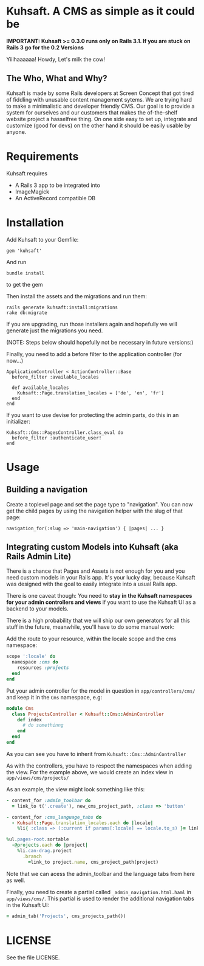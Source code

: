# Kuhsaft. A CMS as simple as it could be

**IMPORTANT: Kuhsaft >= 0.3.0 runs only on Rails 3.1. If you are stuck on
Rails 3 go for the 0.2 Versions**

Yiiihaaaaaa! Howdy, Let's milk the cow!

## The Who, What and Why?

Kuhsaft is made by some Rails developers at Screen Concept that got tired of
fiddling with unusable content management sytems. We are trying hard to make a
minimalistic and developer friendly CMS. Our goal is to provide a system for
ourselves and our customers that makes the of-the-shelf website project a
hasselfree thing. On one side easy to set up, integrate and customize (good for
devs) on the other hand it should be easily usable by anyone.

# Requirements

Kuhsaft requires

* A Rails 3 app to be integrated into
* ImageMagick
* An ActiveRecord compatible DB

# Installation

Add Kuhsaft to your Gemfile:

    gem 'kuhsaft'

And run

    bundle install

to get the gem

Then install the assets and the migrations and run them:

    rails generate kuhsaft:install:migrations
    rake db:migrate

If you are upgrading, run those installers again and hopefully we will generate just the migrations you need.

(NOTE: Steps below should hopefully not be necessary in future versions:)

Finally, you need to add a before filter to the application controller (for now...)

    ApplicationController < ActionController::Base
      before_filter :available_locales

      def available_locales
        Kuhsaft::Page.translation_locales = ['de', 'en', 'fr']
      end
    end

If you want to use devise for protecting the admin parts, do this in an initializer:

    Kuhsaft::Cms::PagesController.class_eval do
      before_filter :authenticate_user!
    end

# Usage

## Building a navigation

Create a toplevel page and set the page type to "navigation". You can now get the child pages by using the navigation helper with the slug of that page: 

    navigation_for(:slug => 'main-navigation') { |pages| ... }

## Integrating custom Models into Kuhsaft (aka Rails Admin Lite)

There is a chance that Pages and Assets is not enough for you and you
need custom models in your Rails app. It's your lucky day, because
Kuhsaft was designed with the goal to easily integrate into a usual
 Rails app.

There is one caveat though: You need to **stay in the Kuhsaft namespaces
for your admin controllers and views** if you want to use the Kuhsaft UI
as a backend to your models.

There is a high probability that we will ship our own generators for all
this stuff in the future, meanwhile, you'll have to do some manual work:

Add the route to your resource, within the locale scope and the cms
namespace:

```ruby
scope ':locale' do
  namespace :cms do
    resources :projects
  end
end
```

Put your admin controller for the model in question in
`app/controllers/cms/` and keep it in the `Cms` namespace, e.g:

```ruby
module Cms
  class ProjectsController < Kuhsaft::Cms::AdminController
    def index
      # do somethinng
    end
  end
end
```

As you can see you have to inherit from `Kuhsaft::Cms::AdminController`

As with the controllers, you have to respect the namespaces when adding
the view. For the example above, we would create an index view in
`app/views/cms/projects/`

As an example, the view might look something like this:

```ruby
- content_for :admin_toolbar do
  = link_to t('.create'), new_cms_project_path, :class => 'button'

- content_for :cms_language_tabs do
  - Kuhsaft::Page.translation_locales.each do |locale|
    %li{ :class => (:current if params[:locale] == locale.to_s) }= link_to locale.to_s, cms_projects_path(:locale => locale)

%ul.pages-root.sortable
  -@projects.each do |project|
    %li.can-drag.project
      .branch
        =link_to project.name, cms_project_path(project)
```

Note that we can acess the admin_toolbar and the language tabs from here
as well.

Finally, you need to create a partial called
`_admin_navigation.html.haml` in `app/views/cms/`. This partial is used
to render the additional navigation tabs in the Kuhsaft UI:

```ruby
= admin_tab('Projects', cms_projects_path())
```

# LICENSE

See the file LICENSE.
